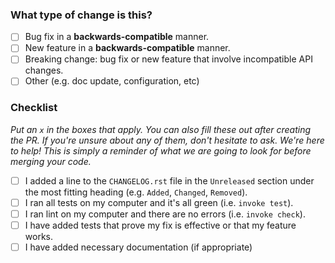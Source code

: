 <!-- Thank you for your pull request!  -->
<!-- Please start by describing your change in a few sentences. -->
<!-- You can erase any parts of this template not applicable to your Pull Request. -->

### What type of change is this?

- [ ] Bug fix in a **backwards-compatible** manner.
- [ ] New feature in a **backwards-compatible** manner.
- [ ] Breaking change: bug fix or new feature that involve incompatible API changes.
- [ ] Other (e.g. doc update, configuration, etc)

### Checklist

_Put an `x` in the boxes that apply. You can also fill these out after creating the PR. If you're unsure about any of them, don't hesitate to ask. We're here to help! This is simply a reminder of what we are going to look for before merging your code._

- [ ] I added a line to the `CHANGELOG.rst` file in the `Unreleased` section under the most fitting heading (e.g. `Added`, `Changed`, `Removed`).
- [ ] I ran all tests on my computer and it's all green (i.e. `invoke test`).
- [ ] I ran lint on my computer and there are no errors (i.e. `invoke check`).
- [ ] I have added tests that prove my fix is effective or that my feature works.
- [ ] I have added necessary documentation (if appropriate)

